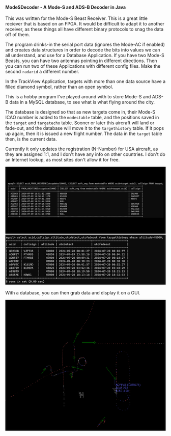 #### ModeSDecoder - A Mode-S and ADS-B Decoder in Java

This was written for the Mode-S Beast Receiver. This is a great little reciever that is based on an FPGA. It would be difficult to adapt it to another receiver, as these things all have different binary protocols to snag the data off of them.

The program drinks-in the serial port data (ignores the Mode-AC if enabled) and creates data structures in order to decode the bits into values we can all understand, and use for a Database Application. If you have two Mode-S Beasts, you can have two antennas pointing in different directions. Then you can run two of these Applications with different config files. Make the second ```radarid``` a different number.

In the TrackView Application, targets with more than one data source have a filled diamond symbol, rather than an open symbol.

This is a hobby program I've played around with to store Mode-S and ADS-B data in a MySQL database, to see what is what flying around the city.

The database is designed so that as new targets come in, their Mode-S ICAO number is added to the ```modestable``` table, and the positions saved in the ```target``` and ```targetecho``` table. Sooner or later this aircraft will land or fade-out, and the database will move it to the ```targethistory``` table. If it pops up again, then it is issued a new flight number. The data in the ```target``` table then, is the current data.

Currently it only updates the registration (N-Number) for USA aircraft, as they are assigned 1:1, and I don't have any info on other countries. I don't do an Internet lookup, as most sites don't allow it for free.

![Sample Query](sample.png)
![Sample Query](sample2.png)

With a database, you can then grab data and display it on a GUI.

![Sample Display](radar.png)
